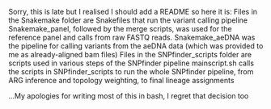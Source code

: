 Sorry, this is late but I realised I should add a README so here it is:
Files in the Snakemake folder are Snakefiles that run the variant calling pipeline
Snakemake_panel, followed by the merge scripts, was used for the reference panel and calls from raw FASTQ reads. Snakemake_aeDNA was the pipeline for calling variants from the aeDNA data (which was provided to me as already-aligned bam files)
Files in the SNPfinder_scripts folder are scripts used in various steps of the SNPfinder pipeline
mainscript.sh calls the scripts in SNPfinder_scripts to run the whole SNPfinder pipeline, from ARG inference and topology weighting, to final lineage assignments

...My apologies for writing most of this in bash, I regret that decision too
